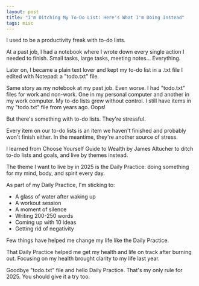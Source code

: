 ```yaml
---
layout: post
title: "I'm Ditching My To-Do List: Here's What I'm Doing Instead"
tags: misc
---
```


I used to be a productivity freak with to-do lists.

At a past job, I had a notebook where I wrote down every single action I needed to finish. Small tasks, large tasks, meeting notes... Everything.

Later on, I became a plain text lover and kept my to-do list in a .txt file I edited with Notepad: a "todo.txt" file.

Same story as my notebook at my past job. Even worse. I had "todo.txt" files for work and non-work. One in my personal computer and another in my work computer. My to-do lists grew without control. I still have items in my "todo.txt" file from years ago. Oops!

But there's something with to-do lists. They're stressful.

Every item on our to-do lists is an item we haven't finished and probably won't finish either. In the meantime, they're another source of stress.

I learned from Choose Yourself Guide to Wealth by James Altucher to ditch to-do lists and goals, and live by themes instead.

The theme I want to live by in 2025 is the Daily Practice: doing something for my mind, body, and spirit every day.

As part of my Daily Practice, I'm sticking to:
- A glass of water after waking up
- A workout session
- A moment of silence
- Writing 200-250 words
- Coming up with 10 ideas
- Getting rid of negativity

Few things have helped me change my life like the Daily Practice.

That Daily Practice helped me get my health and life on track after burning out. Focusing on my health brought clarity to my life last year.

Goodbye "todo.txt" file and hello Daily Practice. That's my only rule for 2025. You should give it a try too.
